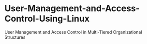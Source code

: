 # User-Management-and-Access-Control-Using-Linux
User Management and Access Control in Multi-Tiered Organizational Structures
